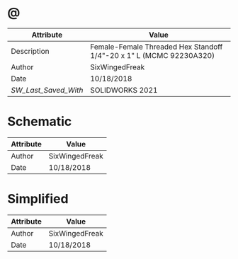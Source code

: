 # @
| Attribute | Value |
| ---  | ---     |
| Description | Female-Female Threaded Hex Standoff 1/4&quot;-20 x 1&quot; L (MCMC 92230A320) |
| Author | SixWingedFreak |
| Date | 10/18/2018 |
| _SW_Last_Saved_With_ | SOLIDWORKS 2021 |
# Schematic
| Attribute | Value |
| ---  | ---     |
| Author | SixWingedFreak |
| Date | 10/18/2018 |
# Simplified
| Attribute | Value |
| ---  | ---     |
| Author | SixWingedFreak |
| Date | 10/18/2018 |
